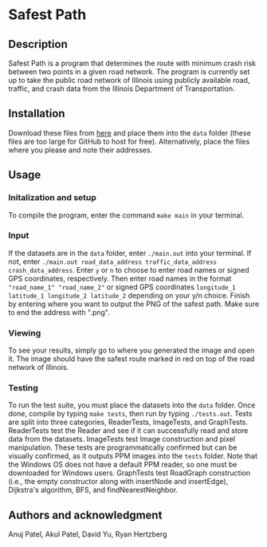 # Safest Path

## Description
Safest Path is a program that determines the route with minimum crash risk between two points in a given road network. The program is currently set up to take the public road network of Illinois using publicly available road, traffic, and crash data from the Illinois Department of Transportation.

## Installation
Download these files from [here](https://drive.google.com/drive/folders/1WS6gePORfkNFFUgHZT6UJieiOhNokvcF?usp=share_link ) and place them into the `data` folder (these files are too large for GitHub to host for free). Alternatively, place the files where you please and note their addresses.

## Usage
### Initalization and setup
To compile the program, enter the command `make main` in your terminal. 

### Input
If the datasets are in the `data` folder, enter `./main.out` into your terminal. If not, enter `./main.out road_data_address traffic_data_address crash_data_address`. Enter `y` or `n` to choose to enter road names or signed GPS coordinates, respectively. Then enter road names in the format `"road_name_1" "road_name_2"` or signed GPS coordinates `longitude_1 latitude_1 longitude_2 latitude_2` depending on your y/n choice. Finish by entering where you want to output the PNG of the safest path. Make sure to end the address with ".png".

### Viewing
To see your results, simply go to where you generated the image and open it. The image should have the safest route marked in red on top of the road network of Illinois.

### Testing
To run the test suite, you must place the datasets into the `data` folder. Once done, compile by typing `make tests`, then run by typing `./tests.out`. Tests are split into three categories, ReaderTests, ImageTests, and GraphTests. ReaderTests test the Reader and see if it can successfully read and store data from the datasets. ImageTests test Image construction and pixel manipulation. These tests are programmatically confirmed but can be visually confirmed, as it outputs PPM images into the `tests` folder. Note that the Windows OS does not have a default PPM reader, so one must be downloaded for Windows users. GraphTests test RoadGraph construction (i.e., the empty constructor along with insertNode and insertEdge), Dijkstra's algorithm, BFS, and findNearestNeighbor.

## Authors and acknowledgment
Anuj Patel, Akul Patel, David Yu, Ryan Hertzberg
